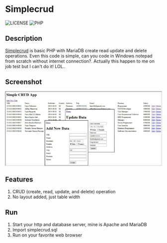 # Simplecrud

![LICENSE](https://img.shields.io/github/license/mashape/apistatus.svg)
![PHP](https://img.shields.io/badge/PHP-MariaDB-blue.svg)

## Description

[Simplecrud](https://github.com/farisfebrianto/simplecrud) is basic PHP with MariaDB create read update and delete operations. Even this code is simple, can you code in Windows notepad from scratch without internet connection?. Actually this happen to me on job test but I can't do it! LOL..

## Screenshot

![simplecrud](simplecrud.png)

## Features

1. CRUD (create, read, update, and delete) operation
2. No layout added, just table width

## Run

1. Start your http and database server, mine is Apache and MariaDB
2. Import simplecrud.sql
3. Run on your favorite web browser
